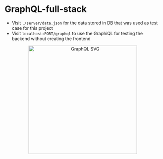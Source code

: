 # GraphQL-full-stack

* Visit `./server/data.json` for the data stored in DB that was used as test case for this project
* Visit `localhost:PORT/graphql` to use the GraphiQL for testing the backend without creating the frontend

<div align = "center"><img src="https://upload.wikimedia.org/wikipedia/commons/1/17/GraphQL_Logo.svg" center width="350" alt="GraphQL SVG"></div>
